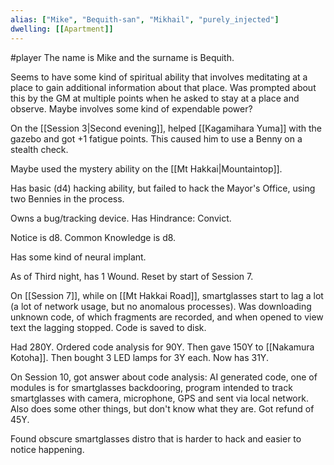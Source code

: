 ```yaml
---
alias: ["Mike", "Bequith-san", "Mikhail", "purely_injected"]
dwelling: [[Apartment]]
---
```

#player
The name is Mike and the surname is Bequith.

Seems to have some kind of spiritual ability that involves meditating at a place to gain additional information about that place. Was prompted about this by the GM at multiple points when he asked to stay at a place and observe. Maybe involves some kind of expendable power?

On the [[Session 3|Second evening]], helped [[Kagamihara Yuma]] with the gazebo and got +1 fatigue points. This caused him to use a Benny on a stealth check.

Maybe used the mystery ability on the [[Mt Hakkai|Mountaintop]].

Has basic (d4) hacking ability, but failed to hack the Mayor's Office, using two Bennies in the process.

Owns a bug/tracking device.
Has Hindrance: Convict.

Notice is d8.
Common Knowledge is d8.

Has some kind of neural implant.

As of Third night, has 1 Wound. Reset by start of Session 7.

On [[Session 7]], while on [[Mt Hakkai Road]], smartglasses start to lag a lot (a lot of network usage, but no anomalous processes).
Was downloading unknown code, of which fragments are recorded, and when opened to view text the lagging stopped.
Code is saved to disk.

Had 280Y.
Ordered code analysis for 90Y. 
Then gave 150Y to [[Nakamura Kotoha]].
Then bought 3 LED lamps for 3Y each.
Now has 31Y.

On Session 10, got answer about code analysis: AI generated code,
one of modules is for smartglasses backdooring,
program intended to track smartglasses with camera, microphone, GPS and sent via local network. Also does some other things, but don't know what they are.
Got refund of 45Y.

Found obscure smartglasses distro that is harder to hack and easier to notice happening.